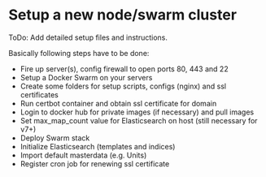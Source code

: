 # Setup a new node/swarm cluster

ToDo: Add detailed setup files and instructions.

Basically following steps have to be done:
- Fire up server(s), config firewall to open ports 80, 443 and 22
- Setup a Docker Swarm on your servers
- Create some folders for setup scripts, configs (nginx) and ssl certificates 
- Run certbot container and obtain ssl certificate for domain
- Login to docker hub for private images (if necessary) and pull images
- Set max_map_count value for Elasticsearch on host (still necessary for v7+)
- Deploy Swarm stack 
- Initialize Elasticsearch (templates and indices)
- Import default masterdata (e.g. Units)
- Register cron job for renewing ssl certificate